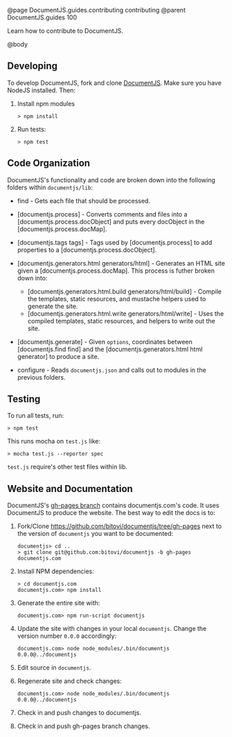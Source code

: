 @page DocumentJS.guides.contributing contributing
@parent DocumentJS.guides 100

Learn how to contribute to DocumentJS.

@body

## Developing

To develop DocumentJS, fork and clone [DocumentJS](http://github.com/bitovi/documentjs). Make sure you
have NodeJS installed.  Then:

1.  Install npm modules

        > npm install
     
2.  Run tests:

        > npm test

## Code Organization

DocumentJS's functionality and code are broken down into the following folders within `documentjs/lib`:

- find - Gets each file that should be processed.
 
- [documentjs.process] - Converts comments and files 
  into a [documentjs.process.docObject] and puts every docObject in 
  the [documentjs.process.docMap].

- [documentjs.tags tags] - Tags used by [documentjs.process] to add properties to a [documentjs.process.docObject].
 
- [documentjs.generators.html generators/html] - Generates an HTML 
  site given a [documentjs.process.docMap]. This process is futher broken down into:
  
  - [documentjs.generators.html.build generators/html/build] - Compile the templates, static resources, and mustache helpers used to generate the site.
  - [documentjs.generators.html.write generators/html/write] - Uses the compiled templates, static resources, and helpers to write out the site.

- [documentjs.generate] - Given `options`, coordinates between [documentjs.find find] and the [documentjs.generators.html html generator] to 
  produce a site.

- configure - Reads `documentjs.json` and calls out to modules in the previous folders. 

## Testing

To run all tests, run:

    > npm test
    
This runs mocha on `test.js` like:

    > mocha test.js --reporter spec
    
`test.js` require's other test files within lib.  

## Website and Documentation

DocumentJS's [gh-pages branch](https://github.com/bitovi/documentjs/tree/gh-pages) contains 
documentjs.com's code. It uses DocumentJS to produce the website. The best way to 
edit the docs is to:

1. Fork/Clone https://github.com/bitovi/documentjs/tree/gh-pages next to the version
of `documentjs` you want to be documented:

       documentjs> cd ..
       > git clone git@github.com:bitovi/documentjs -b gh-pages documentjs.com

2. Install NPM dependencies:

       > cd documentjs.com
       documentjs.com> npm install

4. Generate the entire site with:

       documentjs.com> npm run-script documentjs

5. Update the site with changes in your local `documentjs`. Change the version number `0.0.0` accordingly:

       documentjs.com> node node_modules/.bin/documentjs 0.0.0@../documentjs

5. Edit source in `documentjs`.

6. Regenerate site and check changes:

       documentjs.com> node node_modules/.bin/documentjs 0.0.0@../documentjs

7. Check in and push changes to documentjs.

8. Check in and push gh-pages branch changes.

